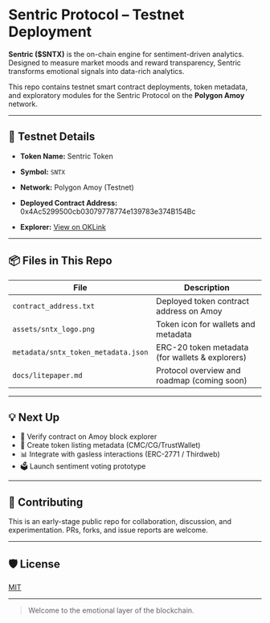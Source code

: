 # Sentric Protocol – Testnet Deployment

**Sentric ($SNTX)** is the on-chain engine for sentiment-driven analytics. Designed to measure market moods and reward transparency, Sentric transforms emotional signals into data-rich analytics.

This repo contains testnet smart contract deployments, token metadata, and exploratory modules for the Sentric Protocol on the **Polygon Amoy** network.

---

## 🧪 Testnet Details

- **Token Name:** Sentric Token
- **Symbol:** `SNTX`
- **Network:** Polygon Amoy (Testnet)
- **Deployed Contract Address:** 0x4Ac5299500cb03079778774e139783e374B154Bc

- **Explorer:** [View on OKLink](https://www.oklink.com/amoy/address/0x4ac5Ca0496643aa37093b4811720EdD174b154Bc)

---

## 📦 Files in This Repo

| File                              | Description                                         |
|-----------------------------------|-----------------------------------------------------|
| `contract_address.txt`           | Deployed token contract address on Amoy            |
| `assets/sntx_logo.png`           | Token icon for wallets and metadata                 |
| `metadata/sntx_token_metadata.json` | ERC-20 token metadata (for wallets & explorers)  |
| `docs/litepaper.md` | Protocol overview and roadmap (coming soon)        |

---

## 💡 Next Up

- 🔐 Verify contract on Amoy block explorer  
- 🧾 Create token listing metadata (CMC/CG/TrustWallet)  
- 📊 Integrate with gasless interactions (ERC-2771 / Thirdweb)  
- 🗳️ Launch sentiment voting prototype

---

## 🤝 Contributing

This is an early-stage public repo for collaboration, discussion, and experimentation. PRs, forks, and issue reports are welcome.

---

## 🛡 License

[MIT](LICENSE)

---

>  Welcome to the emotional layer of the blockchain.
